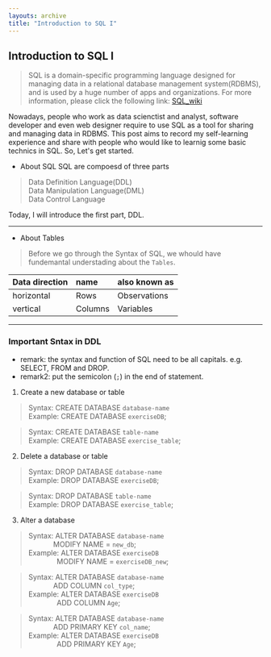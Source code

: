 ```yaml
---
layouts: archive
title: "Introduction to SQL I"
---
```

## Introduction to SQL I
> SQL is a  domain-specific programming language designed for managing data in a relational database management system(RDBMS), and is used by a huge number of apps and organizations. For more information, please click the following link: [SQL_wiki](https://en.wikipedia.org/wiki/SQL "Title")

Nowadays, people who work as data scienctist and analyst, software developer and even web designer require to use SQL as a tool for sharing and managing data in RDBMS. This post aims to record my self-learning experience and share with people who would like to learnig some basic technics in SQL. So, Let's get started.

* About SQL
SQL are compoesd of three parts 
> Data Definition Language(DDL) <br>
  Data Manipulation Language(DML) <br>
  Data Control Language

Today, I will introduce the first part, DDL.

 ---

* About Tables

> Before we go through the Syntax of SQL, we whould have fundemantal understading about the `Tables`.

| Data direction | name | also known as |
| :------------- | :--- | :------------ |
| horizontal     | Rows | Observations  |
| vertical       | Columns | Variables  |

 ---

### Important Sntax in DDL
* remark: the syntax and function of SQL need to be all capitals. e.g. SELECT, FROM and DROP.
* remark2: put the semicolon (`;`) in the end of statement.

1. Create a new database or table
> Syntax: CREATE DATABASE `database-name` <br>
  Example: CREATE DATABASE `exerciseDB`;

> Syntax: CREATE DATABASE `table-name` <br>
  Example: CREATE DATABASE `exercise_table`;
  
2. Delete a database or table
> Syntax: DROP DATABASE `database-name` <br>
  Example: DROP DATABASE `exerciseDB`;
  
> Syntax: DROP DATABASE `table-name` <br>
  Example: DROP DATABASE `exercise_table`;

3. Alter a database
> Syntax: ALTER DATABASE `database-name` <br>
           &emsp;&emsp;&emsp;&ensp;MODIFY NAME = `new_db`; <br>
   Example: ALTER DATABASE `exerciseDB`  <br>
            &emsp;&emsp;&emsp;&emsp;MODIFY NAME = `exerciseDB_new`; 

> Syntax: ALTER DATABASE `database-name` <br>
           &emsp;&emsp;&emsp;&ensp;ADD COLUMN `col_type`; <br>
   Example: ALTER DATABASE `exerciseDB`  <br>
            &emsp;&emsp;&emsp;&emsp;ADD COLUMN `Age`;

> Syntax: ALTER DATABASE `database-name` <br>
           &emsp;&emsp;&emsp;&ensp;ADD PRIMARY KEY `col_name`; <br>
   Example: ALTER DATABASE `exerciseDB`  <br>
           &emsp;&emsp;&emsp;&emsp;ADD PRIMARY KEY `Age`;
